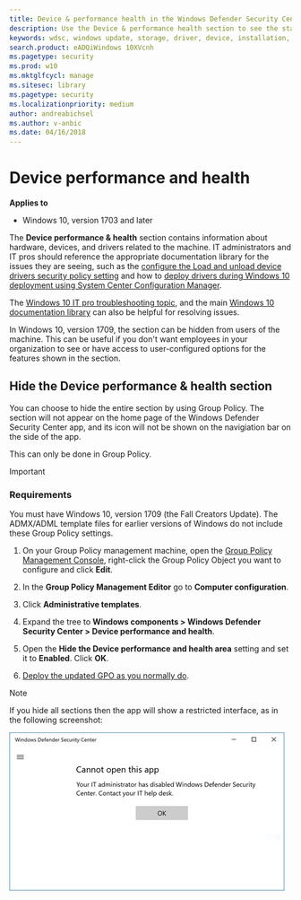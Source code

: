 ```yaml
---
title: Device & performance health in the Windows Defender Security Center app
description: Use the Device & performance health section to see the status of the machine and note any storage, update, battery, driver, or hardware configuration issues
keywords: wdsc, windows update, storage, driver, device, installation, battery, health, status
search.product: eADQiWindows 10XVcnh
ms.pagetype: security
ms.prod: w10
ms.mktglfcycl: manage
ms.sitesec: library
ms.pagetype: security
ms.localizationpriority: medium
author: andreabichsel
ms.author: v-anbic
ms.date: 04/16/2018
---
```



# Device performance and health

**Applies to**

- Windows 10, version 1703 and later


The **Device performance & health** section contains information about hardware, devices, and drivers related to the machine. IT administrators and IT pros should reference the appropriate documentation library for the issues they are seeing, such as the [configure the Load and unload device drivers security policy setting](https://docs.microsoft.com/en-us/windows/device-security/security-policy-settings/load-and-unload-device-drivers) and how to [deploy drivers during Windows 10 deployment using System Center Configuration Manager](https://docs.microsoft.com/en-us/windows/deployment/deploy-windows-sccm/add-drivers-to-a-windows-10-deployment-with-windows-pe-using-configuration-manager).

The [Windows 10 IT pro troubleshooting topic](https://docs.microsoft.com/en-us/windows/client-management/windows-10-support-solutions), and the main [Windows 10 documentation library](https://docs.microsoft.com/en-us/windows/windows-10/) can also be helpful for resolving issues.


In Windows 10, version 1709, the section can be hidden from users of the machine. This can be useful if you don't want employees in your organization to see or have access to user-configured options for the features shown in the section.


## Hide the Device performance & health section

You can choose to hide the entire section by using Group Policy. The section will not appear on the home page of the Windows Defender Security Center app, and its icon will not be shown on the navigiation bar on the side of the app.

This can only be done in Group Policy.

>[!IMPORTANT]
>### Requirements
>
>You must have Windows 10, version 1709 (the Fall Creators Update). The ADMX/ADML template files for earlier versions of Windows do not include these Group Policy settings. 

1.  On your Group Policy management machine, open the [Group Policy Management Console](https://technet.microsoft.com/library/cc731212.aspx), right-click the Group Policy Object you want to configure and click **Edit**.

3.  In the **Group Policy Management Editor** go to **Computer configuration**.

4.  Click **Administrative templates**.

5.  Expand the tree to **Windows components > Windows Defender Security Center > Device performance and health**.

6.  Open the **Hide the Device performance and health area** setting and set it to **Enabled**. Click **OK**.

7. [Deploy the updated GPO as you normally do](https://msdn.microsoft.com/en-us/library/ee663280(v=vs.85).aspx). 

>[!NOTE]
>If you hide all sections then the app will show a restricted interface, as in the following screenshot:
>  
>![Windows Defender Security Center app with all sections hidden by Group Policy](images/wdsc-all-hide.png)